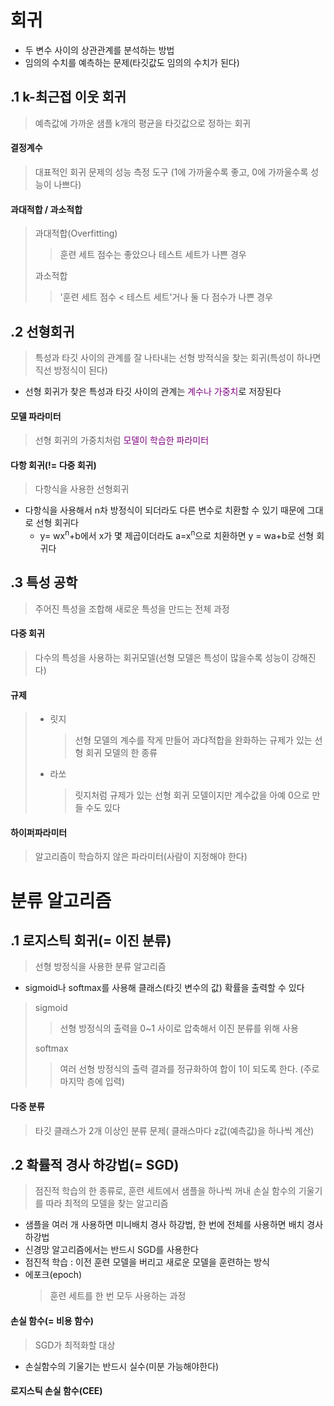 # 회귀
- 두 변수 사이의 상관관계를 분석하는 방법
- 임의의 수치를 예측하는 문제(타깃값도 임의의 수치가 된다)

## .1 k-최근접 이웃 회귀
> 예측값에 가까운 샘플 k개의 평균을 타깃값으로 정하는 회귀

#### 결정계수
> 대표적인 회귀 문제의 성능 측정 도구 (1에 가까울수록 좋고, 0에 가까울수록 성능이 나쁘다)
#### 과대적합 / 과소적합
> 과대적합(Overfitting)
>> 훈련 세트 점수는 좋았으나 테스트 세트가 나쁜 경우
>
> 과소적합
>> '훈련 세트 점수 < 테스트 세트'거나 둘 다 점수가 나쁜 경우

## .2 선형회귀
> 특성과 타깃 사이의 관계를 잘 나타내는 선형 방적식을 찾는 회귀(특성이 하나면 직선 방정식이 된다)
- 선형 회귀가 찾은 특성과 타깃 사이의 관계는 <a style=color:purple>계수나 가중치</a>로 저장된다
#### 모델 파라미터
> 선형 회귀의 가중치처럼 <a style=color:purple>모델이 학습한 파라미터 </a>
#### 다항 회귀(!= 다중 회귀)
> 다항식을 사용한 선형회귀
- 다항식을 사용해서 n차 방정식이 되더라도 다른 변수로 치환할 수 있기 때문에 그대로 선형 회귀다
    - y= wx<sup>n</sup>+b에서 x가 몇 제곱이더라도 a=x<sup>n</sup>으로 치환하면 y = wa+b로 선형 회귀다

## .3 특성 공학
> 주어진 특성을 조합해 새로운 특성을 만드는 전체 과정
#### 다중 회귀
> 다수의 특성을 사용하는 회귀모델(선형 모델은 특성이 많을수록 성능이 강해진다)
#### 규제
> - 릿지
>   > 선형 모델의 계수를 작게 만들어 과댜적합을 완화하는 규제가 있는 선형 회귀 모델의 한 종류
> - 라쏘
>   > 릿지처럼 규제가 있는 선형 회귀 모델이지만 계수값을 아예 0으로 만들 수도 있다
#### 하이퍼파라미터
> 알고리즘이 학습하지 않은 파라미터(사람이 지정해야 한다)

# 분류 알고리즘
## .1 로지스틱 회귀(= 이진 분류)
> 선형 방정식을 사용한 분류 알고리즘

 - sigmoid나 softmax를 사용해 클래스(타깃 변수의 값) 확률을 출력할 수 있다
> sigmoid
>> 선형 방정식의 출력을 0~1 사이로 압축해서 이진 분류를 위해 사용
>
> softmax
>> 여러 선형 방정식의 출력 결과를 정규화하여 합이 1이 되도록 한다. (주로 마지막 층에 입력)
#### 다중 분류
> 타깃 클래스가 2개 이상인 분류 문제( 클래스마다 z값(예측값)을 하나씩 계산)

## .2 확률적 경사 하강법(= SGD)
> 점진적 학습의 한 종류로, 훈련 세트에서 샘플을 하나씩 꺼내 손실 함수의 기울기를 따라 최적의 모델을 찾는 알고리즘
- 샘플을 여러 개 사용하면 미니배치 경사 하강법, 한 번에 전체를 사용하면 배치 경사 하강법
- 신경망 알고리즘에서는 반드시 SGD를 사용한다
- 점진적 학습 : 이전 훈련 모델을 버리고 새로운 모델을 훈련하는 방식
- 에포크(epoch)
  > 훈련 세트를 한 번 모두 사용하는 과정
#### 손실 함수(= 비용 함수)
> SGD가 최적화할 대상
- 손실함수의 기울기는 반드시 실수(미분 가능해야한다)
#### 로지스틱 손실 함수(CEE)